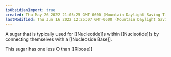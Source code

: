 ```yaml
---
isObsidianImport: true
created: Thu May 26 2022 21:05:25 GMT-0600 (Mountain Daylight Saving Time)
lastModified: Thu Jun 16 2022 12:25:07 GMT-0600 (Mountain Daylight Saving Time)
---
```

A sugar that is typically used for [[Nucleotide]]s within [[Nucleotide]]s by connecting themselves with a [[Nucleoside Base]].

This sugar has one less O than [[Ribose]]